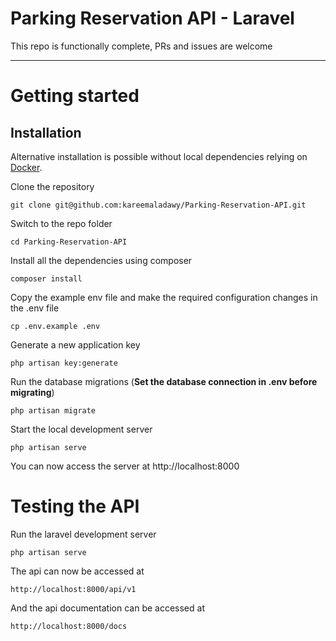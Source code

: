 # Parking Reservation API - Laravel

This repo is functionally complete, PRs and issues are welcome

---

# Getting started

## Installation

Alternative installation is possible without local dependencies relying on [Docker](#docker).

Clone the repository

    git clone git@github.com:kareemaladawy/Parking-Reservation-API.git

Switch to the repo folder

    cd Parking-Reservation-API

Install all the dependencies using composer

    composer install

Copy the example env file and make the required configuration changes in the .env file

    cp .env.example .env

Generate a new application key

    php artisan key:generate

Run the database migrations (**Set the database connection in .env before migrating**)

    php artisan migrate

Start the local development server

    php artisan serve

You can now access the server at http://localhost:8000

# Testing the API

Run the laravel development server

    php artisan serve

The api can now be accessed at

    http://localhost:8000/api/v1

And the api documentation can be accessed at

    http://localhost:8000/docs
